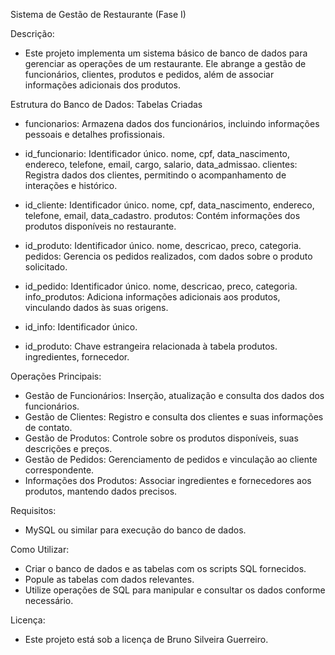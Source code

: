 Sistema de Gestão de Restaurante (Fase I)

 Descrição:
- Este projeto implementa um sistema básico de banco de dados para gerenciar as operações de um restaurante. Ele abrange a gestão de funcionários, clientes, produtos e pedidos, além de associar informações adicionais dos produtos.

Estrutura do Banco de Dados:
  Tabelas Criadas
- funcionarios: Armazena dados dos funcionários, incluindo informações pessoais e detalhes profissionais.

- id_funcionario: Identificador único.
nome, cpf, data_nascimento, endereco, telefone, email, cargo, salario, data_admissao.
clientes: Registra dados dos clientes, permitindo o acompanhamento de interações e histórico.

- id_cliente: Identificador único.
nome, cpf, data_nascimento, endereco, telefone, email, data_cadastro.
produtos: Contém informações dos produtos disponíveis no restaurante.

- id_produto: Identificador único.
nome, descricao, preco, categoria.
pedidos: Gerencia os pedidos realizados, com dados sobre o produto solicitado.

- id_pedido: Identificador único.
nome, descricao, preco, categoria.
info_produtos: Adiciona informações adicionais aos produtos, vinculando dados às suas origens.

- id_info: Identificador único.
- id_produto: Chave estrangeira relacionada à tabela produtos.
ingredientes, fornecedor.

Operações Principais:

- Gestão de Funcionários: Inserção, atualização e consulta dos dados dos funcionários.
- Gestão de Clientes: Registro e consulta dos clientes e suas informações de contato.
- Gestão de Produtos: Controle sobre os produtos disponíveis, suas descrições e preços.
- Gestão de Pedidos: Gerenciamento de pedidos e vinculação ao cliente correspondente.
- Informações dos Produtos: Associar ingredientes e fornecedores aos produtos, mantendo dados precisos.

Requisitos:
- MySQL ou similar para execução do banco de dados.

Como Utilizar:
- Criar o banco de dados e as tabelas com os scripts SQL fornecidos.
- Popule as tabelas com dados relevantes.
- Utilize operações de SQL para manipular e consultar os dados conforme necessário.

Licença:
- Este projeto está sob a licença de Bruno Silveira Guerreiro.


